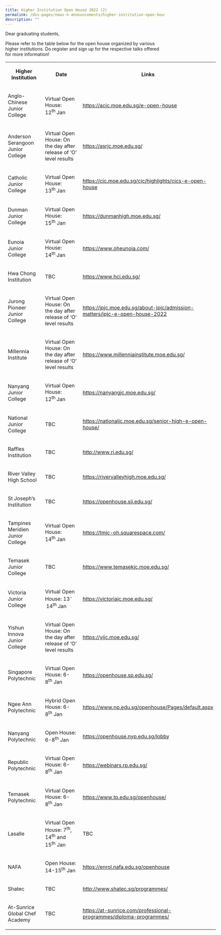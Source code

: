 ```yaml
---
title: Higher Institution Open House 2022 (2)
permalink: /dss-pages/news-n-announcements/higher-institution-open-house-2022
description: ""
---
```

<p>Dear graduating students,</p>
<p>Please refer to the table below for the open house organized&nbsp;by various higher institutions. Do register and sign up for the respective talks offered for more information!</p>
<table style="width: 666px;">
<tbody>
<tr>
<td style="width: 116.328px; text-align: center;">
<p><strong>Higher Institution</strong></p>
</td>
<td style="width: 141.5px; text-align: center;">
<p><strong>Date</strong></p>
</td>
<td style="width: 386.172px; text-align: center;">
<p><strong>Links</strong></p>
</td>
</tr>
<tr>
<td style="width: 116.328px;">
<p>Anglo-Chinese Junior College</p>
</td>
<td style="width: 141.5px;">
<p>Virtual Open House: 12<sup>th&nbsp;</sup>Jan</p>
</td>
<td style="width: 386.172px;">
<p><a href="https://acjc.moe.edu.sg/e-open-house">https://acjc.moe.edu.sg/e-open-house</a></p>
</td>
</tr>
<tr>
<td style="width: 116.328px;">
<p>Anderson Serangoon Junior College</p>
</td>
<td style="width: 141.5px;">
<p>Virtual Open House: On the day after release of &lsquo;O&rsquo; level results</p>
</td>
<td style="width: 386.172px;">
<p><a href="https://asrjc.moe.edu.sg/">https://asrjc.moe.edu.sg/</a></p>
</td>
</tr>
<tr>
<td style="width: 116.328px;">
<p>Catholic Junior College</p>
</td>
<td style="width: 141.5px;">
<p>Virtual Open House: 13<sup>th&nbsp;</sup>Jan</p>
</td>
<td style="width: 386.172px;">
<p><a href="https://cjc.moe.edu.sg/cjc/highlights/cjcs-e-open-house">https://cjc.moe.edu.sg/cjc/highlights/cjcs-e-open-house</a></p>
</td>
</tr>
<tr>
<td style="width: 116.328px;">
<p>Dunman Junior College</p>
</td>
<td style="width: 141.5px;">
<p>Virtual Open House: 15<sup>th</sup>&nbsp;Jan</p>
</td>
<td style="width: 386.172px;">
<p><a href="https://dunmanhigh.moe.edu.sg/">https://dunmanhigh.moe.edu.sg/</a></p>
</td>
</tr>
<tr>
<td style="width: 116.328px;">
<p>Eunoia Junior College</p>
</td>
<td style="width: 141.5px;">
<p>Virtual Open House: 14<sup>th&nbsp;</sup>Jan</p>
</td>
<td style="width: 386.172px;">
<p><a href="https://www.oheunoia.com/">https://www.oheunoia.com/</a></p>
</td>
</tr>
<tr>
<td style="width: 116.328px;">
<p>Hwa Chong Institution</p>
</td>
<td style="width: 141.5px;">
<p>TBC</p>
</td>
<td style="width: 386.172px;">
<p><a href="https://www.hci.edu.sg/">https://www.hci.edu.sg/</a></p>
</td>
</tr>
<tr>
<td style="width: 116.328px;">
<p>Jurong Pioneer Junior College</p>
</td>
<td style="width: 141.5px;">
<p>Virtual Open House: On the day after release of &lsquo;O&rsquo; level results</p>
</td>
<td style="width: 386.172px;">
<p><a href="https://jpjc.moe.edu.sg/about-jpjc/admission-matters/jpjc-e-open-house-2022">https://jpjc.moe.edu.sg/about-jpjc/admission-matters/jpjc-e-open-house-2022</a></p>
</td>
</tr>
<tr>
<td style="width: 116.328px;">
<p>Millennia Institute</p>
</td>
<td style="width: 141.5px;">
<p>Virtual Open House: On the day after release of &lsquo;O&rsquo; level results</p>
</td>
<td style="width: 386.172px;">
<p><a href="https://www.millenniainstitute.moe.edu.sg/">https://www.millenniainstitute.moe.edu.sg/</a></p>
</td>
</tr>
<tr>
<td style="width: 116.328px;">
<p>Nanyang Junior College</p>
</td>
<td style="width: 141.5px;">
<p>Virtual Open House: 12<sup>th&nbsp;</sup>Jan</p>
</td>
<td style="width: 386.172px;">
<p><a href="https://nanyangjc.moe.edu.sg/">https://nanyangjc.moe.edu.sg/</a></p>
</td>
</tr>
<tr>
<td style="width: 116.328px;">
<p>National Junior College</p>
</td>
<td style="width: 141.5px;">
<p>TBC</p>
</td>
<td style="width: 386.172px;">
<p><a href="https://nationaljc.moe.edu.sg/senior-high-e-open-house/">https://nationaljc.moe.edu.sg/senior-high-e-open-house/</a></p>
</td>
</tr>
<tr>
<td style="width: 116.328px;">
<p>Raffles Institution</p>
</td>
<td style="width: 141.5px;">
<p>TBC</p>
</td>
<td style="width: 386.172px;">
<p><a href="http://www.ri.edu.sg/">http://www.ri.edu.sg/</a></p>
</td>
</tr>
<tr>
<td style="width: 116.328px;">
<p>River Valley High School</p>
</td>
<td style="width: 141.5px;">
<p>TBC</p>
</td>
<td style="width: 386.172px;">
<p><a href="https://rivervalleyhigh.moe.edu.sg/">https://rivervalleyhigh.moe.edu.sg/</a></p>
</td>
</tr>
<tr>
<td style="width: 116.328px;">
<p>St Joseph&rsquo;s Institution</p>
</td>
<td style="width: 141.5px;">
<p>TBC</p>
</td>
<td style="width: 386.172px;">
<p><a href="https://openhouse.sji.edu.sg/">https://openhouse.sji.edu.sg/</a></p>
</td>
</tr>
<tr>
<td style="width: 116.328px;">
<p>Tampines Meridien Junior College</p>
</td>
<td style="width: 141.5px;">
<p>Virtual Open House: 14<sup>th&nbsp;</sup>Jan</p>
</td>
<td style="width: 386.172px;">
<p><a href="https://tmjc-oh.squarespace.com/">https://tmjc-oh.squarespace.com/</a></p>
</td>
</tr>
<tr>
<td style="width: 116.328px;">
<p>Temasek Junior College</p>
</td>
<td style="width: 141.5px;">
<p>TBC</p>
</td>
<td style="width: 386.172px;">
<p><a href="https://www.temasekjc.moe.edu.sg/">https://www.temasekjc.moe.edu.sg/</a></p>
</td>
</tr>
<tr>
<td style="width: 116.328px;">
<p>Victoria Junior College</p>
</td>
<td style="width: 141.5px;">
<p>Virtual Open House: 13<sup>-&nbsp;</sup>14<sup>th&nbsp;</sup>Jan</p>
</td>
<td style="width: 386.172px;">
<p><a href="https://victoriajc.moe.edu.sg/">https://victoriajc.moe.edu.sg/</a></p>
</td>
</tr>
<tr>
<td style="width: 116.328px;">
<p>Yishun Innova Junior College</p>
</td>
<td style="width: 141.5px;">
<p>Virtual Open House: On the day after release of &lsquo;O&rsquo; level results</p>
</td>
<td style="width: 386.172px;">
<p><a href="https://yijc.moe.edu.sg/">https://yijc.moe.edu.sg/</a></p>
</td>
</tr>
<tr>
<td style="width: 116.328px;">
<p>Singapore Polytechnic</p>
</td>
<td style="width: 141.5px;">
<p>Virtual Open House: 6-8<sup>th</sup>&nbsp;Jan</p>
</td>
<td style="width: 386.172px;">
<p><a href="https://openhouse.sp.edu.sg/">https://openhouse.sp.edu.sg/</a></p>
</td>
</tr>
<tr>
<td style="width: 116.328px;">
<p>Ngee Ann Polytechnic</p>
</td>
<td style="width: 141.5px;">
<p>Hybrid Open House: 6-8<sup>th</sup>&nbsp;Jan</p>
</td>
<td style="width: 386.172px;">
<p><a href="https://www.np.edu.sg/openhouse/Pages/default.aspx">https://www.np.edu.sg/openhouse/Pages/default.aspx</a></p>
</td>
</tr>
<tr>
<td style="width: 116.328px;">
<p>Nanyang Polytechnic</p>
</td>
<td style="width: 141.5px;">
<p>Open House: 6-8<sup>th</sup>&nbsp;Jan</p>
</td>
<td style="width: 386.172px;">
<p><a href="https://openhouse.nyp.edu.sg/lobby">https://openhouse.nyp.edu.sg/lobby</a></p>
</td>
</tr>
<tr>
<td style="width: 116.328px;">
<p>Republic Polytechnic</p>
</td>
<td style="width: 141.5px;">
<p>Virtual Open House: 6-8<sup>th</sup>&nbsp;Jan</p>
</td>
<td style="width: 386.172px;">
<p><a href="https://webinars.rp.edu.sg/">https://webinars.rp.edu.sg/</a></p>
</td>
</tr>
<tr>
<td style="width: 116.328px;">
<p>Temasek Polytechnic</p>
</td>
<td style="width: 141.5px;">
<p>Virtual Open House: 6-8<sup>th</sup>&nbsp;Jan</p>
</td>
<td style="width: 386.172px;">
<p><a href="https://www.tp.edu.sg/openhouse/">https://www.tp.edu.sg/openhouse/</a></p>
</td>
</tr>
<tr>
<td style="width: 116.328px;">
<p>Lasalle</p>
</td>
<td style="width: 141.5px;">
<p>Virtual Open House: 7<sup>th</sup>, 14<sup>th</sup>&nbsp;and 15<sup>th</sup>&nbsp;Jan</p>
</td>
<td style="width: 386.172px;">
<p>TBC</p>
</td>
</tr>
<tr>
<td style="width: 116.328px;">
<p>NAFA</p>
</td>
<td style="width: 141.5px;">
<p>Open House: 14-15<sup>th</sup>&nbsp;Jan</p>
</td>
<td style="width: 386.172px;">
<p><a href="https://enrol.nafa.edu.sg/openhouse">https://enrol.nafa.edu.sg/openhouse</a></p>
</td>
</tr>
<tr>
<td style="width: 116.328px;">
<p>Shatec</p>
</td>
<td style="width: 141.5px;">
<p>TBC</p>
</td>
<td style="width: 386.172px;">
<p><a href="http://www.shatec.sg/programmes/">http://www.shatec.sg/programmes/</a></p>
</td>
</tr>
<tr>
<td style="width: 116.328px;">
<p>At-Sunrice Global Chef Academy</p>
</td>
<td style="width: 141.5px;">
<p>TBC</p>
</td>
<td style="width: 386.172px;">
<p><a href="https://at-sunrice.com/professional-programmes/diploma-programmes/">https://at-sunrice.com/professional-programmes/diploma-programmes/</a></p>
</td>
</tr>
</tbody>
</table>